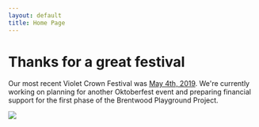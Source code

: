 ```yaml
---
layout: default
title: Home Page
---
```


# Thanks for a great festival

Our most recent Violet Crown Festival was [May 4th, 2019](vcf_2019.html).
We're currently working on planning for another Oktoberfest event and
preparing financial support for the first phase of the Brentwood Playground Project.

<img src="img/DSC_0652.jpg" class="img-responsive well">
